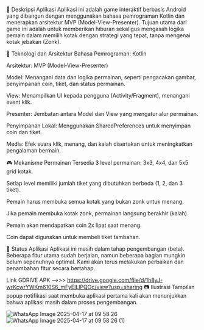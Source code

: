 🧠 Deskripsi Aplikasi
Aplikasi ini adalah game interaktif berbasis Android yang dibangun dengan menggunakan bahasa pemrograman Kotlin dan menerapkan arsitektur MVP (Model-View-Presenter). Tujuan utama dari game ini adalah untuk memberikan hiburan sekaligus mengasah logika pemain dalam memilih kotak dengan strategi yang tepat, tanpa mengenai kotak jebakan (Zonk).

🔧 Teknologi dan Arsitektur
Bahasa Pemrograman: Kotlin

Arsitektur: MVP (Model-View-Presenter)

Model: Menangani data dan logika permainan, seperti pengacakan gambar, penyimpanan coin, tiket, dan status permainan.

View: Menampilkan UI kepada pengguna (Activity/Fragment), menangani event klik.

Presenter: Jembatan antara Model dan View yang mengatur alur permainan.

Penyimpanan Lokal: Menggunakan SharedPreferences untuk menyimpan coin dan tiket.

Media: Efek suara klik, menang, dan kalah disertakan untuk meningkatkan pengalaman bermain.

🎮 Mekanisme Permainan
Tersedia 3 level permainan: 3x3, 4x4, dan 5x5 grid kotak.

Setiap level memiliki jumlah tiket yang dibutuhkan berbeda (1, 2, dan 3 tiket).

Pemain harus membuka semua kotak yang bukan zonk untuk menang.

Jika pemain membuka kotak zonk, permainan langsung berakhir (kalah).

Pemain akan mendapatkan coin 2x lipat saat menang.

Coin dapat digunakan untuk membeli tiket tambahan.

📌 Status Aplikasi
Aplikasi ini masih dalam tahap pengembangan (beta). Beberapa fitur utama sudah berjalan, namun beberapa bagian mungkin belum sepenuhnya optimal. Kami akan terus melakukan perbaikan dan penambahan fitur secara bertahap.

Link GDRIVE APK -->>> https://drive.google.com/file/d/1h8yJ-wrKcwrYWKm610S6_mFyElLlPQOc/view?usp=sharing
📷 Ilustrasi
Tampilan popup notifikasi saat membuka aplikasi pertama kali akan menunjukkan bahwa aplikasi masih dalam proses pengembangan.

![WhatsApp Image 2025-04-17 at 09 58 26](https://github.com/user-attachments/assets/09f2fe89-327a-4ef9-96ac-6661caa65a81)
![WhatsApp Image 2025-04-17 at 09 58 26 (1)](https://github.com/user-attachments/assets/354b0029-0d5a-4877-ae1d-225febcba19b)
